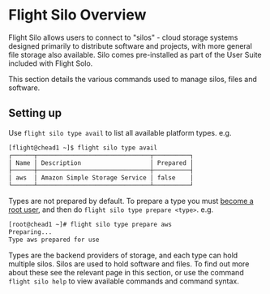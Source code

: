 # Flight Silo Overview 

Flight Silo allows users to connect to "silos" - cloud storage systems designed primarily to distribute software and projects, with more general file storage also available. Silo comes pre-installed as part of the User Suite included with Flight Solo.

This section details the various commands used to manage silos, files and software.

## Setting up

Use `flight silo type avail` to list all available platform types. e.g.
```bash
[flight@chead1 ~]$ flight silo type avail
┌──────┬───────────────────────────────┬──────────┐
│ Name │ Description                   │ Prepared │
├──────┼───────────────────────────────┼──────────┤
│ aws  │ Amazon Simple Storage Service │ false    │
└──────┴───────────────────────────────┴──────────┘
```

Types are not prepared by default. To prepare a type you must [become a root user](../../environment-basics.md#activate-the-flight-environment), and then do `flight silo type prepare <type>`. e.g.
```bash
[root@chead1 ~]# flight silo type prepare aws
Preparing...
Type aws prepared for use
```

Types are the backend providers of storage, and each type can hold multiple silos. Silos are used to hold software and files. To find out more about these see the relevant page in this section, or use the command `flight silo help` to view available commands and command syntax.
